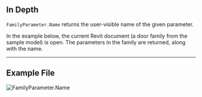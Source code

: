 ## In Depth
`FamilyParameter.Name` returns the user-visible name of the given parameter.

In the example below, the current Revit document (a door family from the sample model) is open. The parameters in the family are returned, along with the name.
___
## Example File

![FamilyParameter.Name](./Revit.Elements.FamilyParameter.Name_img.jpg)